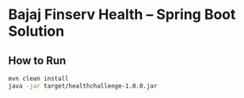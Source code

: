# Bajaj Finserv Health – Spring Boot Solution

## How to Run

```bash
mvn clean install
java -jar target/healthchallenge-1.0.0.jar
```